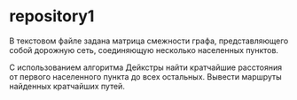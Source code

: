 # repository1
В текстовом файле задана матрица смежности графа, представляющего собой дорожную сеть, соединяющую несколько населенных пунктов.

С использованием алгоритма Дейкстры найти кратчайшие расстояния от первого населенного пункта до всех остальных. Вывести маршруты найденных кратчайших путей.


